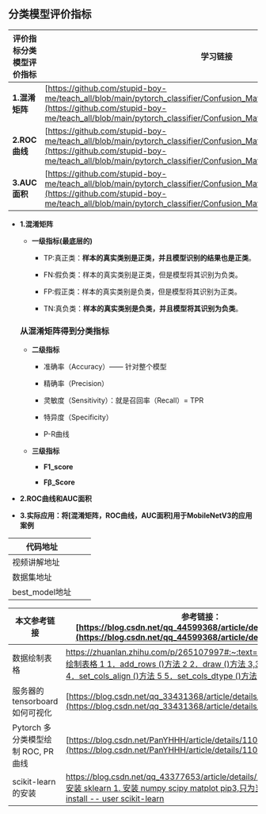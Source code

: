 ## 分类模型评价指标

|评价指标分类模型评价指标|学习链接|
|-|-|
|**1.混淆矩阵**|[https://github.com/stupid-boy-me/teach_all/blob/main/pytorch_classifier/Confusion_Matrix/docs/1.Confusion_MAatrix.md](https://github.com/stupid-boy-me/teach_all/blob/main/pytorch_classifier/Confusion_Matrix/docs/1.Confusion_MAatrix.md)|
|**2.ROC曲线**|[https://github.com/stupid-boy-me/teach_all/blob/main/pytorch_classifier/Confusion_Matrix/docs/2.ROC_AOU.md](https://github.com/stupid-boy-me/teach_all/blob/main/pytorch_classifier/Confusion_Matrix/docs/2.ROC_AOU.md)|
|**3.AUC面积**|[https://github.com/stupid-boy-me/teach_all/blob/main/pytorch_classifier/Confusion_Matrix/docs/2.ROC_AOU.md](https://github.com/stupid-boy-me/teach_all/blob/main/pytorch_classifier/Confusion_Matrix/docs/2.ROC_AOU.md)|


- **1.混淆矩阵**

  - **一级指标(最底层的)**

    - TP:真正类：**样本的真实类别是正类，并且模型识别的结果也是正类**。

    - FN:假负类：样本的真实类别是正类，但是模型将其识别为负类。

    - FP:假正类：样本的真实类别是负类，但是模型将其识别为正类。

    - TN:真负类：**样本的真实类别是负类，并且模型将其识别为负类**。

  ### 从混淆矩阵得到分类指标

  - **二级指标**

    - 准确率（Accuracy）—— 针对整个模型      

    - 精确率（Precision）

    - 灵敏度（Sensitivity）：就是召回率（Recall）= TPR

    - 特异度（Specificity）      

    - P-R曲线

  - **三级指标**

    - **F1_score** 

    - **Fβ_Score**

- **2.ROC曲线和AUC面积**

- **3.实际应用：将[混淆矩阵，ROC曲线，AUC面积]用于MobileNetV3的应用案例**

|代码地址|||
|-|-|-|
|视频讲解地址|||
|数据集地址|||
|best_model地址|||

|本文参考链接|参考链接：[https://blog.csdn.net/qq_44599368/article/details/121082272](https://blog.csdn.net/qq_44599368/article/details/121082272)||
|-|-|-|
|数据绘制表格|[https://zhuanlan.zhihu.com/p/265107997#:~:text=Python为输出的数据绘制表格 1 1．add_rows ()方法 2 2．draw ()方法 3,3．header ()方法 4 4．set_cols_align ()方法 5 5．set_cols_dtype ()方法](https://zhuanlan.zhihu.com/p/265107997#:~:text=Python为输出的数据绘制表格 )||
|服务器的tensorboard如何可视化|[https://blog.csdn.net/qq_33431368/article/details/121943102](https://blog.csdn.net/qq_33431368/article/details/121943102)||
|Pytorch 多分类模型绘制 ROC, PR 曲线|[https://blog.csdn.net/PanYHHH/article/details/110741286](https://blog.csdn.net/PanYHHH/article/details/110741286)||
|scikit-learn的安装|[https://blog.csdn.net/qq_43377653/article/details/127580666#:~:text=安装 sklearn 1. 安装 numpy scipy matplot pip3,只为当前用户 安装 ： pip3 install -- user scikit-learn](https://blog.csdn.net/qq_43377653/article/details/127580666#:)||
